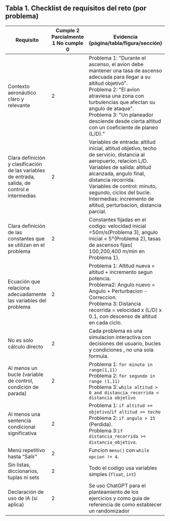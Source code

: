 ## Tabla 1. Checklist de requisitos del reto (por problema)

| Requisito | Cumple 2 <br>Parcialmente  <br>1 No cumple   0 | Evidencia (página/tabla/figura/sección) |
| --------- | -------------------------------------- | --------------------------------------- |
| Contexto aeronáutico claro y relevante | 2 |Problema 1: "Durante el ascenso, el avion  debe mantener una tasa de ascenso adecuada para llegar a su altitud objetivo". <br>Problema 2: "El avion atraviesa una zona con turbulencias que afectan su angulo de ataque". <br>Problema 3: "Un planeador desciende desde cierta altitud con un coeficiente de planeo (L/D)." |
| Clara definición y clasificación de las variables de entrada, salida, de control e intermedias | 2 | Variables de entrada: altitud inicial, altitud objetivo, techo de servicio, distancia al aeropuerto, relacion L/D. <br>Variables de salida: altitud alcanzada, angulo final, distancia recorrida. <br>Variables de control: minuto, segundo, ciclos del bucle. <br>Intermedias: incremento de altitud, perturbacion, distancia parcial. |
| Clara definición de las constantes que se utilizan en el problema | 2 | Constantes fijadas en el codigo: velocidad inicial =50m/s(Problema 3), angulo inicial = 5°(Problema 2), tasas de ascensos fijas( 100,200,400 m/min en Problema 1). |
| Ecuación que relaciona adecuadamente las variables del problema | 2 | Problema 1: Altitud nueva = altitud + incremento segun potencia. <br>Problema2: Angulo nuevo = Angulo + Perturbacion - Correccion. <br>Problema 3: Distancia recorrida = velocidad x (L/D) x 0.1, con descenso de altitud en cada ciclo. |
| No es solo cálculo directo | 2 | Cada problema es una simulacion interactiva con decisiones del usuario, bucles y condiciones , no una sola formula. |
| Al menos un bucle (variable de control, condición de parada) | 2 | Problema 1: `for minuto in range(1,11)`<br>Problema 2: `for segundo in range (1,11)`<br>Problema 3: `while altitud > 0 and distancia_recorrida < distancia objetivo` |
| Al menos una sentencia condicional significativa | 2 | Problema 1: `if altitud >= objetivo`/`if altitud >= techo`<br>Problema 2: `if angulo > 15` (Perdida).<br>Problema 3:`if distancia_recorrida >= distancia_objetivo`. |
| Menú repetitivo hasta “Salir” | 2 | Funcion `menu()` con `while opcion != 4`. |
| Sin listas, diccionarios, tuplas ni sets | 2 | Todo el codigo usa variables simples (`float`, `int`) |
| Declaración de uso de IA (si aplica) | 2 | Se uso ChatGPT para el planteamiento de los ejercicios y como guia de referencia de como establecer un randomizador |
